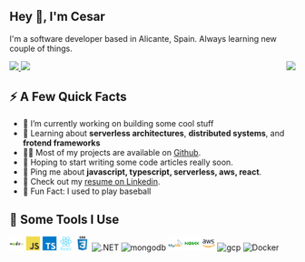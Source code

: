 <h2>Hey 👋, I'm Cesar</a></h2>
<p>I'm a software developer</a>
  </strong> based in Alicante, Spain. Always learning new couple of things.</p>
<p>
<a href="https://twitter.com/cesmdev">
    <img src="https://img.shields.io/badge/twitter-%231DA1F2.svg?&style=for-the-badge&logo=twitter&logoColor=white" height=25>
</a>
<a href="https://www.linkedin.com/in/cesar-muñoz-61675949/">
  <img src="https://img.shields.io/badge/linkedin-%230077B5.svg?&style=for-the-badge&logo=linkedin&logoColor=white" height=25>
</a>

<img align="right" src="https://imgpile.com/images/ueyC7i.png" />
<h2>⚡️ A Few Quick Facts</h2>
<ul>
  <li>🔭 I’m currently working on building some cool stuff</li>
  <li>🧐 Learning about <strong>serverless architectures</strong>, <strong>distributed systems</strong>, and <strong>frotend frameworks</strong></li>
  <li>👨‍💻 Most of my projects are available on <a href="https://github.com/cesmunoz">Github</a>.</li>
  <li>📝 Hoping to start writing some code articles really soon.</li>
  <li>💬 Ping me about <strong>javascript, typescript, serverless, aws, react</strong>.</li>
  <li>📙 Check out my <a href="https://www.linkedin.com/in/cesar-muñoz-61675949/">resume on Linkedin</a>.</li>
  <li>🎉 Fun Fact: I used to play baseball</li>
</ul>
<h2>🚀 Some Tools I Use</h2>
<p align="left">
  <img src="https://raw.githubusercontent.com/devicons/devicon/master/icons/nodejs/nodejs-original-wordmark.svg"
    alt="nodejs" width="25" height="25" />
  <img src="https://raw.githubusercontent.com/devicons/devicon/master/icons/javascript/javascript-original.svg"
  alt="javascript" width="25" height="25" />
  <img src="https://raw.githubusercontent.com/devicons/devicon/master/icons/typescript/typescript-original.svg"
    alt="typescript" width="25" height="25" />
  <img src="https://raw.githubusercontent.com/devicons/devicon/master/icons/react/react-original-wordmark.svg"
    alt="react" width="25" height="25" />
  <img src="https://raw.githubusercontent.com/devicons/devicon/master/icons/css3/css3-original-wordmark.svg" alt="css3"
    width="25" height="25" />
  <img src="https://devicons.github.io/devicon/devicon.git/icons/dot-net/dot-net-original-wordmark.svg" alt=".NET"
    width="25" height="25" />
  <img src="https://devicons.github.io/devicon/devicon.git/icons/mongodb/mongodb-original-wordmark.svg" alt="mongodb"
    width="25" height="25" />
  <img src="https://raw.githubusercontent.com/devicons/devicon/master/icons/mysql/mysql-original-wordmark.svg"
    alt="mysql" width="25" height="25" />
  <img src="https://raw.githubusercontent.com/devicons/devicon/master/icons/nginx/nginx-original.svg" alt="nginx"
    width="25" height="25" />
  <img
    src="https://raw.githubusercontent.com/github/explore/80688e429a7d4ef2fca1e82350fe8e3517d3494d/topics/aws/aws.png"
    alt="aws" width="25" height="25" />
  <img src="https://www.vectorlogo.zone/logos/google_cloud/google_cloud-icon.svg" alt="gcp" width="25" height="25" />
  <img src="https://devicons.github.io/devicon/devicon.git/icons/docker/docker-original-wordmark.svg" alt="Docker"
    width="25" height="25" />
</p>
